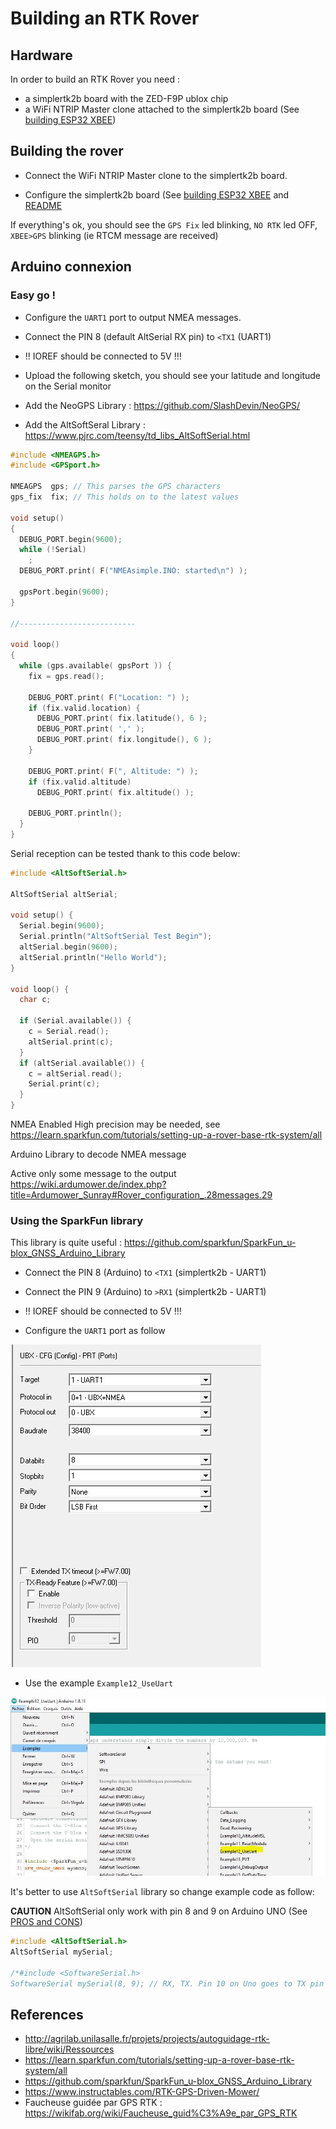 # Building an RTK Rover

## Hardware

In order to build an RTK Rover you need :

* a simplertk2b board with the ZED-F9P ublox chip
* a WiFi NTRIP Master clone attached to the simplertk2b board (See [building ESP32 XBEE](building_esp32_xbee.md))

## Building the rover

* Connect the WiFi NTRIP Master clone to the simplertk2b board.

* Configure the simplertk2b board (See [building ESP32 XBEE](building_esp32_xbee.md) and [README](../README.md)

If everything's ok, you should see the `GPS Fix` led blinking, `NO RTK` led OFF, `XBEE>GPS` blinking (ie RTCM message are received)

## Arduino connexion

### Easy go !

* Configure the `UART1` port to output NMEA messages.

* Connect the PIN 8 (default AltSerial RX pin) to `<TX1` (UART1) 

* !! IOREF should be connected to 5V !!!

* Upload the following sketch, you should see your latitude and longitude on the Serial monitor

* Add the NeoGPS Library : <https://github.com/SlashDevin/NeoGPS/>
* Add the AltSoftSeral Library : <https://www.pjrc.com/teensy/td_libs_AltSoftSerial.html>

```c++
#include <NMEAGPS.h>
#include <GPSport.h>

NMEAGPS  gps; // This parses the GPS characters
gps_fix  fix; // This holds on to the latest values

void setup()
{
  DEBUG_PORT.begin(9600);
  while (!Serial)
    ;
  DEBUG_PORT.print( F("NMEAsimple.INO: started\n") );

  gpsPort.begin(9600);
}

//--------------------------

void loop()
{
  while (gps.available( gpsPort )) {
    fix = gps.read();

    DEBUG_PORT.print( F("Location: ") );
    if (fix.valid.location) {
      DEBUG_PORT.print( fix.latitude(), 6 );
      DEBUG_PORT.print( ',' );
      DEBUG_PORT.print( fix.longitude(), 6 );
    }

    DEBUG_PORT.print( F(", Altitude: ") );
    if (fix.valid.altitude)
      DEBUG_PORT.print( fix.altitude() );

    DEBUG_PORT.println();
  }
}
```

Serial reception can be tested thank to this code below:

```c++
#include <AltSoftSerial.h>

AltSoftSerial altSerial;

void setup() {
  Serial.begin(9600);
  Serial.println("AltSoftSerial Test Begin");
  altSerial.begin(9600);
  altSerial.println("Hello World");
}

void loop() {
  char c;

  if (Serial.available()) {
    c = Serial.read();
    altSerial.print(c);
  }
  if (altSerial.available()) {
    c = altSerial.read();
    Serial.print(c);
  }
}
```

NMEA Enabled High precision may be needed, see <https://learn.sparkfun.com/tutorials/setting-up-a-rover-base-rtk-system/all>

Arduino Library to decode NMEA message

Active only some message to the output
https://wiki.ardumower.de/index.php?title=Ardumower_Sunray#Rover_configuration_.28messages.29

### Using the SparkFun library

This library is quite useful : <https://github.com/sparkfun/SparkFun_u-blox_GNSS_Arduino_Library>

* Connect the PIN 8 (Arduino) to `<TX1` (simplertk2b - UART1) 

* Connect the PIN 9 (Arduino) to `>RX1` (simplertk2b - UART1) 

* !! IOREF should be connected to 5V !!!

* Configure the `UART1` port as follow

![alt text](images/rtk_rover_spark_fun_conf.jpg)

* Use the example `Example12_UseUart`

![alt text](images/sparkfun_example_uart.jpg)

It's better to use `AltSoftSerial` library so change example code as follow:

**CAUTION** AltSoftSerial only work with pin 8 and 9 on Arduino UNO (See [PROS and CONS](ttps://1sheeld.com/arduinos-softwareserial-vs-altsoftserial-library-use-1sheeld/?__cf_chl_jschl_tk__=5bcafe10cee701f136471bc3767d4421fb09d72c-1625323457-0-AQnXpMTNY-csa8jg1Wy-llooO7mhCHrCx4zOOBY3HIEv2Y0tswZlqKn2hVPX6nRHsGF-qtjcwd2pp-YlFal--LJUeb4sNnTyUa5o7_WfKjVyllv3RbFJCl94KDzlX3qqkv4Bgw7prJiEo1Qdf6XRHrlU7d1n9WpqQb73Cg73s94cvn6hBaPkHilBRJxB7CbmTnDXdpHbD-GplFiuF_d-Mt6jCWJLVEp9ANnQ1xupA5wBB2KEjD86LgXOjtm-5Kn73bQjxGUHrHKfdmdCHYouMYv0TfiWMgLE-og-5Fv7vb16dbaaseTJiBlBjpSxkkY0KuVsQ7rjS_kGoHq8QHczefQo31-I2PAivhVEl5qE39IrgEOMOPBalV4RkWa5kVo54S5wn5xmv72ubjDRycNO9YW1u4K9rjmLRBa-BGd09lqW1AxyQPoQQsTfEKt1FB1hMjnLOzCon0tQdTXs7Y4rvCzOMJ5F7lRSw1jQtfqLBFuz))

```c++
#include <AltSoftSerial.h>
AltSoftSerial mySerial;

/*#include <SoftwareSerial.h>
SoftwareSerial mySerial(8, 9); // RX, TX. Pin 10 on Uno goes to TX pin on GNSS module.*/
```

## References

* <http://agrilab.unilasalle.fr/projets/projects/autoguidage-rtk-libre/wiki/Ressources>
* <https://learn.sparkfun.com/tutorials/setting-up-a-rover-base-rtk-system/all>
* <https://github.com/sparkfun/SparkFun_u-blox_GNSS_Arduino_Library>
* <https://www.instructables.com/RTK-GPS-Driven-Mower/>
* Faucheuse guidée par GPS RTK : <https://wikifab.org/wiki/Faucheuse_guid%C3%A9e_par_GPS_RTK>

